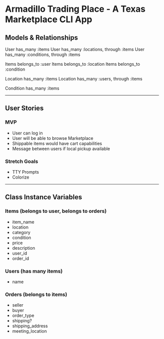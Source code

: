 # Armadillo Trading Place - A Texas Marketplace CLI App

## Models & Relationships

User has_many :items
User has_many :locations, through :items
User has_many :conditions, through :items

Items belongs_to :user
Items belongs_to :location
Items belongs_to :condition

Location has_many :items
Location has_many :users, through :items

Condition has_many :items



_______________________________________________

## User Stories

### MVP
* User can log in
* User will be able to browse Marketplace
* Shippable items would have cart capabilities
* Message between users if local pickup available

### Stretch Goals
* TTY Prompts
* Colorize




_______________________________________________

## Class Instance Variables

### Items (belongs to user, belongs to orders)
* item_name
* location
* category
* condition
* price
* description
* user_id
* order_id


### Users (has many items)
* name


### Orders (belongs to items)
* seller
* buyer
* order_type
* shipping?
* shipping_address
* meeting_location